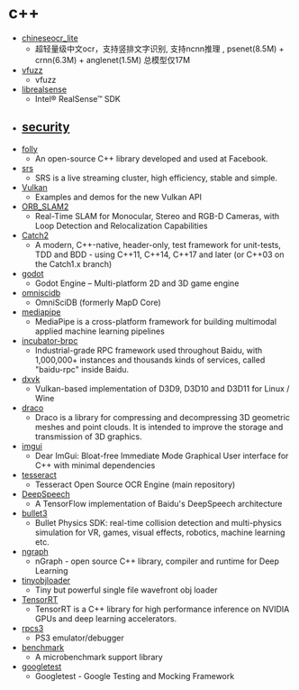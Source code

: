 # c++
- [chineseocr_lite](https://github.com/ouyanghuiyu/chineseocr_lite)
  - 超轻量级中文ocr，支持竖排文字识别, 支持ncnn推理 , psenet(8.5M) + crnn(6.3M) + anglenet(1.5M) 总模型仅17M
- [vfuzz](https://github.com/guidovranken/vfuzz)
  - vfuzz
- [librealsense](https://github.com/IntelRealSense/librealsense)
  - Intel® RealSense™ SDK
- [security](https://github.com/windows-internals-guide/security)
  - 
- [folly](https://github.com/facebook/folly)
  - An open-source C++ library developed and used at Facebook.
- [srs](https://github.com/ossrs/srs)
  - SRS is a live streaming cluster, high efficiency, stable and simple.
- [Vulkan](https://github.com/SaschaWillems/Vulkan)
  - Examples and demos for the new Vulkan API
- [ORB_SLAM2](https://github.com/raulmur/ORB_SLAM2)
  - Real-Time SLAM for Monocular, Stereo and RGB-D Cameras, with Loop Detection and Relocalization Capabilities
- [Catch2](https://github.com/catchorg/Catch2)
  - A modern, C++-native, header-only, test framework for unit-tests, TDD and BDD - using C++11, C++14, C++17 and later (or C++03 on the Catch1.x branch)
- [godot](https://github.com/godotengine/godot)
  - Godot Engine – Multi-platform 2D and 3D game engine
- [omniscidb](https://github.com/omnisci/omniscidb)
  - OmniSciDB (formerly MapD Core)
- [mediapipe](https://github.com/google/mediapipe)
  - MediaPipe is a cross-platform framework for building multimodal applied machine learning pipelines
- [incubator-brpc](https://github.com/apache/incubator-brpc)
  - Industrial-grade RPC framework used throughout Baidu, with 1,000,000+ instances and thousands kinds of services, called "baidu-rpc" inside Baidu.
- [dxvk](https://github.com/doitsujin/dxvk)
  - Vulkan-based implementation of D3D9, D3D10 and D3D11 for Linux / Wine
- [draco](https://github.com/google/draco)
  - Draco is a library for compressing and decompressing 3D geometric meshes and point clouds. It is intended to improve the storage and transmission of 3D graphics.
- [imgui](https://github.com/ocornut/imgui)
  - Dear ImGui: Bloat-free Immediate Mode Graphical User interface for C++ with minimal dependencies
- [tesseract](https://github.com/tesseract-ocr/tesseract)
  - Tesseract Open Source OCR Engine (main repository)
- [DeepSpeech](https://github.com/mozilla/DeepSpeech)
  - A TensorFlow implementation of Baidu's DeepSpeech architecture
- [bullet3](https://github.com/bulletphysics/bullet3)
  - Bullet Physics SDK: real-time collision detection and multi-physics simulation for VR, games, visual effects, robotics, machine learning etc.
- [ngraph](https://github.com/NervanaSystems/ngraph)
  - nGraph - open source C++ library, compiler and runtime for Deep Learning
- [tinyobjloader](https://github.com/tinyobjloader/tinyobjloader)
  - Tiny but powerful single file wavefront obj loader
- [TensorRT](https://github.com/NVIDIA/TensorRT)
  - TensorRT is a C++ library for high performance inference on NVIDIA GPUs and deep learning accelerators.
- [rpcs3](https://github.com/RPCS3/rpcs3)
  - PS3 emulator/debugger
- [benchmark](https://github.com/google/benchmark)
  - A microbenchmark support library
- [googletest](https://github.com/google/googletest)
  - Googletest - Google Testing and Mocking Framework
